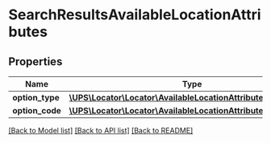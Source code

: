 # SearchResultsAvailableLocationAttributes

## Properties
Name | Type | Description | Notes
------------ | ------------- | ------------- | -------------
**option_type** | [**\UPS\Locator\Locator\AvailableLocationAttributesOptionType**](AvailableLocationAttributesOptionType.md) |  | 
**option_code** | [**\UPS\Locator\Locator\AvailableLocationAttributesOptionCode**](AvailableLocationAttributesOptionCode.md) |  | 

[[Back to Model list]](../../README.md#documentation-for-models) [[Back to API list]](../../README.md#documentation-for-api-endpoints) [[Back to README]](../../README.md)

